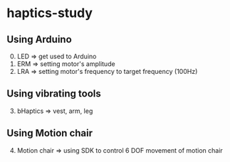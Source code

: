 # haptics-study

## Using Arduino
0. LED => get used to Arduino
1. ERM => setting motor's amplitude
2. LRA => setting motor's frequency to target frequency (100Hz)

## Using vibrating tools
3. bHaptics => vest, arm, leg

## Using Motion chair
4. Motion chair => using SDK to control 6 DOF movement of motion chair

